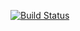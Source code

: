 [![Build Status](https://travis-ci.org/klugjo/hexo-autolinker.svg?branch=master)](https://travis-ci.org/klugjo/hexo-autolinker)
